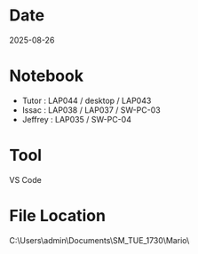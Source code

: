 # Date
2025-08-26

# Notebook
- Tutor : LAP044 / desktop / LAP043
- Issac : LAP038 / LAP037 / SW-PC-03
- Jeffrey : LAP035 / SW-PC-04

# Tool
VS Code

# File Location
C:\Users\admin\Documents\SM_TUE_1730\Mario\
